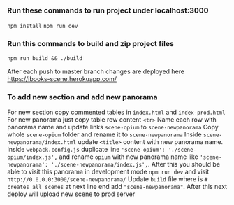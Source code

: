 ### Run these commands to run project under localhost:3000
`npm install`
`npm run dev`

### Run this commands to build and zip project files
`npm run build && ./build`

After each push to master branch changes are deployed here
https://ibooks-scene.herokuapp.com/


### To add new section and add new panorama

For new section copy commented tables in `index.html` and `index-prod.html`
For new panorama just copy table row content `<tr>`
Name each row with panorama name and update links `scene-opium` to `scene-newpanorama`
Copy whole `scene-opium` folder and rename it to `scene-newpanorama`
Inside `scene-newpanorama/index.html` update `<title>` content with new panorama name.
Inside `webpack.config.js` duplicate line `'scene-opium': './scene-opium/index.js',` and rename `opium` with new panorama name like `'scene-newpanorama': './scene-newpanorama/index.js',`. After this you should be able to visit this panorama in development mode `npm run dev` and visit `http://0.0.0.0:3000/scene-newpanorama/`
Update `build` file where is `# creates all scenes` at next line end add `"scene-newpanorama"`. After this next deploy will upload new scene to prod server
